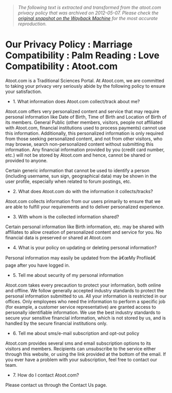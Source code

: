 > *The following text is extracted and transformed from the atoot.com privacy policy that was archived on 2012-05-07. Please check the [original snapshot on the Wayback Machine](https://web.archive.org/web/20120507075420id_/http%3A//www.atoot.com/policy.php) for the most accurate reproduction.*

# Our Privacy Policy : Marriage Compatibility : Palm Reading : Love Compatibility : Atoot.com

Atoot.com is a Traditional Sciences Portal. At Atoot.com, we are committed to taking your privacy very seriously abide by the following policy to ensure your satisfaction.

  * 1\. What information does Atoot.com collect/track about me?

Atoot.com offers very personalized content and service that may require personal information like Date of Birth, Time of Birth and Location of Birth of its members. General Public (other members, visitors, people not affiliated with Atoot.com, financial institutions used to process payments) cannot use this information. Additionally, this personalized information is only required from those seeking personalized content, and not from other visitors, who may browse, search non-personalized content without submitting this information. Any financial information provided by you (credit card number, etc.) will not be stored by Atoot.com and hence, cannot be shared or provided to anyone.

Certain generic information that cannot be used to identify a person (including username, sun sign, geographical data) may be shown in the user profile, especially when related to forum postings, etc.

  * 2\. What does Atoot.com do with the information it collects/tracks?

Atoot.com collects information from our users primarily to ensure that we are able to fulfill your requirements and to deliver personalized experience.

  * 3\. With whom is the collected information shared?

Certain personal information like Birth information, etc. may be shared with affiliates to allow creation of personalized content and service for you. No financial data is preserved or shared at Atoot.com

  * 4\. What is your policy on updating or deleting personal information?

Personal information may easily be updated from the â€œMy Profileâ€ page after you have logged in.

  * 5\. Tell me about security of my personal information

Atoot.com takes every precaution to protect your information, both online and offline. We follow generally accepted industry standards to protect the personal information submitted to us. All your information is restricted in our offices. Only employees who need the information to perform a specific job (for example, a customer service representative) are granted access to personally identifiable information. We use the best industry standards to secure your sensitive financial information, which is not stored by us, and is handled by the secure financial institutions only. 

  * 6\. Tell me about sms/e-mail subscription and opt-out policy

Atoot.com provides several sms and email subscription options to its visitors and members. Recipients can unsubscribe to the service either through this website, or using the link provided at the bottom of the email. If you ever have a problem with your subscription, feel free to contact our team.

  * 7\. How do I contact Atoot.com?

Please contact us through the Contact Us page.



